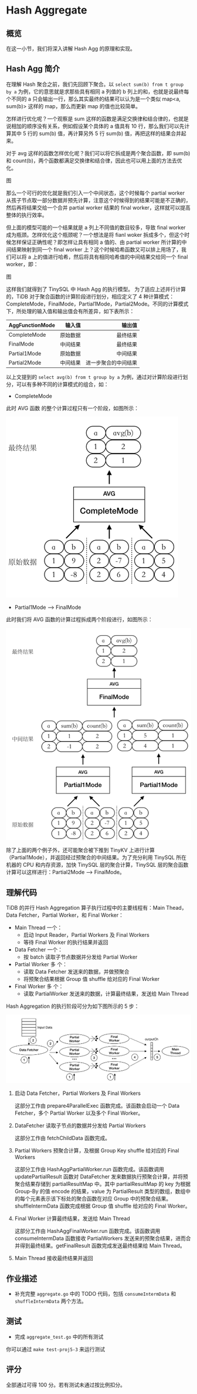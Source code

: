# Hash Aggregate

## 概览

在这一小节，我们将深入讲解 Hash Agg 的原理和实现。

## Hash Agg 简介

在理解 Hash 聚合之前，我们先回顾下聚合。以 `select sum(b) from t group by a` 为例，它的意思就是求那些具有相同 a 列值的 b 列上的和，也就是说最终每个不同的 a 只会输出一行，那么其实最终的结果可以认为是一个类似 map<a, sum(b)> 这样的 map，那么而更新 map 的值也比较简单。

怎样进行优化呢？一个观察是 sum 这样的函数是满足交换律和结合律的，也就是说相加的顺序没有关系，例如假设某个具体的 a 值具有 10 行，那么我们可以先计算其中 5 行的 sum(b) 值，再计算另外 5 行 sum(b) 值，再把这样的结果合并起来。

对于 avg 这样的函数怎样优化呢？我们可以将它拆成是两个聚合函数，即 sum(b) 和 count(b)，两个函数都满足交换律和结合律，因此也可以用上面的方法去优化。

图

那么一个可行的优化就是我们引入一个中间状态，这个时候每个 partial worker  从孩子节点取一部分数据并预先计算，注意这个时候得到的结果可能是不正确的，然后再将结果交给一个合并 partial worker 结果的 final worker，这样就可以提高整体的执行效率。

但上面的模型可能的一个结果就是 a 列上不同值的数目较多，导致 final worker 成为瓶颈。怎样优化这个瓶颈呢？一个想法是将 fianl woker 拆成多个，但这个时候怎样保证正确性呢？即怎样让具有相同 a 值的、由 partial worker 所计算的中间结果映射到同一个 final worker 上？这个时候哈希函数又可以排上用场了，我们可以将 a 上的值进行哈希，然后将具有相同哈希值的中间结果交给同一个 final worker，即：

图

这样我们就得到了 TinySQL 中 Hash Agg 的执行模型。
为了适应上述并行计算的，TiDB 对于聚合函数的计算阶段进行划分，相应定义了 4 种计算模式：CompleteMode，FinalMode，Partial1Mode，Partial2Mode。不同的计算模式下，所处理的输入值和输出值会有所差异，如下表所示：

| AggFunctionMode | 输入值 | 输出值 |
| :-------------- | ----: | ----: |
|CompleteMode|原始数据|最终结果|
|FinalMode|中间结果|最终结果|
|Partial1Mode|原始数据|中间结果|
|Partial2Mode|中间结果|进一步聚合的中间结果|

以上文提到的 `select avg(b) from t group by a` 为例，通过对计算阶段进行划分，可以有多种不同的计算模式的组合，如：

- CompleteMode

此时 AVG 函数 的整个计算过程只有一个阶段，如图所示：

![](./imgs/proj5-part3-1.png)

- Partial1Mode --> FinalMode

此时我们将 AVG 函数的计算过程拆成两个阶段进行，如图所示：

![](./imgs/proj5-part3-2.png)

除了上面的两个例子外，还可能聚合被下推到 TinyKV 上进行计算（Partial1Mode），并返回经过预聚合的中间结果。为了充分利用 TinySQL 所在机器的 CPU 和内存资源，加快 TinySQL 层的聚合计算，TinySQL 层的聚合函数计算可以这样进行：Partial2Mode --> FinalMode。

## 理解代码

TiDB 的并行 Hash Aggregation 算子执行过程中的主要线程有：Main Thead，Data Fetcher，Partial Worker，和 Final Worker：

- Main Thread 一个：
	- 启动 Input Reader，Partial Workers 及 Final Workers
	- 等待 Final Worker 的执行结果并返回
- Data Fetcher 一个：
	- 按 batch 读取子节点数据并分发给 Partial Worker
- Partial Worker 多 个：
	- 读取 Data Fetcher 发送来的数据，并做预聚合
	- 将预聚合结果根据 Group 值 shuffle 给对应的 Final Worker
- Final Worker 多 个：
	- 读取 PartialWorker 发送来的数据，计算最终结果，发送给 Main Thread

Hash Aggregation 的执行阶段可分为如下图所示的 5 步：

![](./imgs/proj5-part3-3.png)

1. 启动 Data Fetcher，Partial Workers 及 Final Workers

	这部分工作由 prepare4ParallelExec 函数完成。该函数会启动一个 Data Fetcher，多个 Partial Worker 以及多个 Final Worker。
	
2. DataFetcher 读取子节点的数据并分发给 Partial Workers
	
	这部分工作由 fetchChildData 函数完成。
	
3. Partial Workers 预聚合计算，及根据 Group Key shuffle 给对应的 Final Workers

	这部分工作由 HashAggPartialWorker.run 函数完成。该函数调用 updatePartialResult 函数对 DataFetcher 发来数据执行预聚合计算，并将预聚合结果存储到 partialResultMap 中。其中 partialResultMap 的 key 为根据 Group-By 的值 encode 的结果，value 为 PartialResult 类型的数组，数组中的每个元素表示该下标处的聚合函数在对应 Group 中的预聚合结果。shuffleIntermData 函数完成根据 Group 值 shuffle 给对应的 Final Worker。

4. Final Worker 计算最终结果，发送给 Main Thread

	这部分工作由 HashAggFinalWorker.run 函数完成。该函数调用 consumeIntermData 函数接收 PartialWorkers 发送来的预聚合结果，进而合并得到最终结果。getFinalResult 函数完成发送最终结果给 Main Thread。

5. Main Thread 接收最终结果并返回

## 作业描述

- 补充完整 `aggregate.go` 中的 TODO 代码，包括 `consumeIntermData` 和 `shuffleIntermData` 两个方法。

## 测试

- 完成 `aggregate_test.go` 中的所有测试

你可以通过 `make test-proj5-3` 来运行测试

## 评分

全部通过可得 100 分。若有测试未通过按比例扣分。
